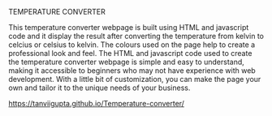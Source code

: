 
TEMPERATURE CONVERTER 

This  temperature converter webpage is built using HTML and javascript code and it display the result after converting the temperature from kelvin to celcius or celsius to kelvin. The colours used on the page help to create a professional look and feel. The HTML and javascript code used to create the temperature converter webpage is simple and easy to understand, making it accessible to beginners who may not have experience with web development. With a little bit of customization, you can make the page your own and tailor it to the unique needs of your business.



https://tanviigupta.github.io/Temperature-converter/
